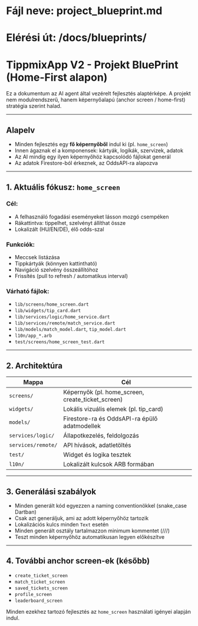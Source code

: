 # Fájl neve: project_blueprint.md
# Elérési út: /docs/blueprints/

# TippmixApp V2 - Projekt BluePrint (Home-First alapon)

Ez a dokumentum az AI agent által vezérelt fejlesztés alaptérképe. A projekt nem modulrendszerű, hanem képernyőalapú (anchor screen / home-first) stratégia szerint halad.

---

## Alapelv

- Minden fejlesztés egy **fő képernyőből** indul ki (pl. `home_screen`)
- Innen ágaznak el a komponensek: kártyák, logikák, szervizek, adatok
- Az AI mindig egy ilyen képernyőhöz kapcsolódó fájlokat generál
- Az adatok Firestore-ból érkeznek, az OddsAPI-ra alapozva

---

## 1. Aktuális fókusz: `home_screen`

### Cél:
- A felhasználó fogadási eseményeket lásson mozgó csempéken
- Rákattintva: tippelhet, szelvényt állíthat össze
- Lokalizált (HU/EN/DE), élő odds-szal

### Funkciók:
- Meccsek listázása
- Tippkártyák (könnyen kattintható)
- Navigáció szelvény összeállítóhoz
- Frissítés (pull to refresh / automatikus interval)

### Várható fájlok:
- `lib/screens/home_screen.dart`
- `lib/widgets/tip_card.dart`
- `lib/services/logic/home_service.dart`
- `lib/services/remote/match_service.dart`
- `lib/models/match_model.dart`, `tip_model.dart`
- `l10n/app_*.arb`
- `test/screens/home_screen_test.dart`

---

## 2. Architektúra

| Mappa | Cél |
|-------|-----|
| `screens/` | Képernyők (pl. home_screen, create_ticket_screen) |
| `widgets/` | Lokális vizuális elemek (pl. tip_card) |
| `models/` | Firestore-ra és OddsAPI-ra épülő adatmodellek |
| `services/logic/` | Állapotkezelés, feldolgozás |
| `services/remote/` | API hívások, adatletöltés |
| `test/` | Widget és logika tesztek |
| `l10n/` | Lokalizált kulcsok ARB formában |

---

## 3. Generálási szabályok
- Minden generált kód egyezzen a naming conventionökkel (snake_case Dartban)
- Csak azt generáljuk, ami az adott képernyőhöz tartozik
- Lokalizációs kulcs minden `Text` esetén
- Minden generált osztály tartalmazzon minimum kommentet (///)
- Teszt minden képernyőhöz automatikusan legyen előkészítve

---

## 4. További anchor screen-ek (később)
- `create_ticket_screen`
- `match_ticket_screen`
- `saved_tickets_screen`
- `profile_screen`
- `leaderboard_screen`

Minden ezekhez tartozó fejlesztés az `home_screen` használati igényei alapján indul.
